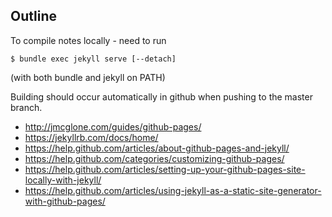 Outline
-------

To compile notes locally - need to run

    $ bundle exec jekyll serve [--detach]

(with both bundle and jekyll on PATH)

Building should occur automatically in github when pushing to the master
branch.

* http://jmcglone.com/guides/github-pages/
* https://jekyllrb.com/docs/home/
* https://help.github.com/articles/about-github-pages-and-jekyll/
* https://help.github.com/categories/customizing-github-pages/
* https://help.github.com/articles/setting-up-your-github-pages-site-locally-with-jekyll/
* https://help.github.com/articles/using-jekyll-as-a-static-site-generator-with-github-pages/
